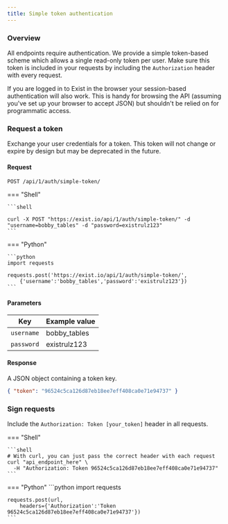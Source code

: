 ```yaml
---
title: Simple token authentication
---
```


### Overview

All endpoints require authentication. We provide a simple token-based scheme which allows a single read-only token per user.
Make sure this token is included in your requests by including the `Authorization` header with every request.

If you are logged in to Exist in the browser your session-based authentication will also work. This is handy for browsing the API
(assuming you've set up your browser to accept JSON) but shouldn't be relied on for programmatic access.

### Request a token 

Exchange your user credentials for a token. This token will not change or expire by design but may be deprecated in the future.


#### Request

`POST /api/1/auth/simple-token/`

=== "Shell"

    ```shell

    curl -X POST "https://exist.io/api/1/auth/simple-token/" -d "username=bobby_tables" -d "password=existrulz123"
    ```

=== "Python"

    ```python
    import requests

    requests.post('https://exist.io/api/1/auth/simple-token/',
        {'username':'bobby_tables','password':'existrulz123'})
    ```


#### Parameters

Key      | Example value
-------- | --------
`username` | bobby_tables
`password` | existrulz123

#### Response

A JSON object containing a token key.


```json
{ "token": "96524c5ca126d87eb18ee7eff408ca0e71e94737" }
```


### Sign requests

Include the `Authorization: Token [your_token]` header in all requests.

=== "Shell"

    ```shell
    # With curl, you can just pass the correct header with each request
    curl "api_endpoint_here" \
      -H "Authorization: Token 96524c5ca126d87eb18ee7eff408ca0e71e94737"
    ```
    
=== "Python"
    ```python
    import requests

    requests.post(url,
        headers={'Authorization':'Token 96524c5ca126d87eb18ee7eff408ca0e71e94737'})
    ```
